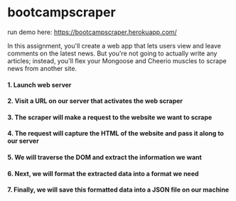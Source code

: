 # bootcampscraper
run demo here: https://bootcampscraper.herokuapp.com/

In this assignment, you'll create a web app that lets users view and leave comments on the latest news. But you're not going to actually write any articles; instead, you'll flex your Mongoose and Cheerio muscles to scrape news from another site.

#### 1. Launch web server
#### 2. Visit a URL on our server that activates the web scraper
#### 3. The scraper will make a request to the website we want to scrape
#### 4. The request will capture the HTML of the website and pass it along to our server
#### 5. We will traverse the DOM and extract the information we want
#### 6. Next, we will format the extracted data into a format we need
#### 7. Finally, we will save this formatted data into a JSON file on our machine
